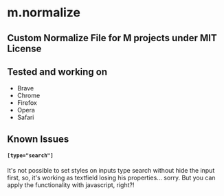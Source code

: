 # m.normalize
Custom Normalize File for M projects under MIT License
---

## Tested and working on
* Brave
* Chrome
* Firefox
* Opera
* Safari

## Known Issues

#### `[type="search"]`

It's not possible to set styles on inputs type search without hide the input first, so, it's working as textfield losing his properties... sorry. But you can apply the functionality with javascript, right?!

